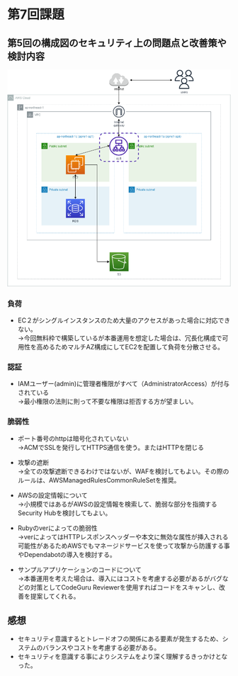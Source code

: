 # 第7回課題

## 第5回の構成図のセキュリティ上の問題点と改善策や検討内容
<img src="img/lecture05/diagram.png" width="640px">

### 負荷<br>
- EC２がシングルインスタンスのため大量のアクセスがあった場合に対応できない。<br>
→今回無料枠で構築しているが本番運用を想定した場合は、冗長化構成で可用性を高めるためマルチAZ構成にしてEC2を配置して負荷を分散させる。<br>

### 認証<br>
- IAMユーザー(admin)に管理者権限がすべて（AdministratorAccess）が付与されている<br>
→最小権限の法則に則って不要な権限は拒否する方が望ましい。<br>

### 脆弱性<br>
- ポート番号のhttpは暗号化されていない<br>
→ACMでSSLを発行してHTTPS通信を使う。またはHTTPを閉じる<br>

- 攻撃の遮断<br>
→全ての攻撃遮断できるわけではないが、WAFを検討してもよい。その際のルールは、AWSManagedRulesCommonRuleSetを推奨。<br>

- AWSの設定情報について<br>
→小規模ではあるがAWSの設定情報を検索して、脆弱な部分を指摘するSecurity Hubを検討してもよい。<br>

- Rubyのverによっての脆弱性<br>
→verによってはHTTPレスポンスヘッダーや本文に無効な属性が挿入される可能性があるためAWSでもマネージドサービスを使って攻撃から防護する事やDependabotの導入を検討する。<br>

- サンプルアプリケーションのコードについて<br>
→本番運用を考えた場合は、導入にはコストを考慮する必要があるがバグなどの対策としてCodeGuru Reviewerを使用すればコードをスキャンし、改善を提案してくれる。<br>

## 感想
- セキュリティ意識するとトレードオフの関係にある要素が発生するため、システムのバランスやコストを考慮する必要がある。
- セキュリティを意識する事によりシステムをより深く理解するきっかけとなった。
